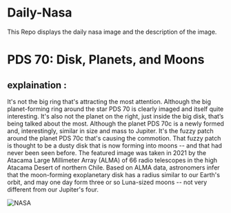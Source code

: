 # Daily-Nasa

This Repo displays the daily nasa image and the description of the image.

<!--NASA-->
# PDS 70: Disk, Planets, and Moons
## explaination :

It's not the big ring that's attracting the most attention. Although the big planet-forming ring around the star PDS 70 is clearly imaged and itself quite interesting. It's also not the planet on the right, just inside the big disk, that’s being talked about the most.  Although the planet PDS 70c is a newly formed and, interestingly, similar in size and mass to Jupiter. It's the fuzzy patch around the planet PDS 70c that's causing the commotion. That fuzzy patch is thought to be a dusty disk that is now forming into moons -- and that had never been seen before. The featured image was taken in 2021 by the Atacama Large Millimeter Array (ALMA) of 66 radio telescopes in the high Atacama Desert of northern Chile.  Based on ALMA data, astronomers infer that the moon-forming exoplanetary disk has a radius similar to our Earth's orbit, and may one day form three or so Luna-sized moons -- not very different from our Jupiter's four.

![NASA](https://apod.nasa.gov/apod/image/2310/PDS70_ALMA_960.jpg)
<!--/NASA-->